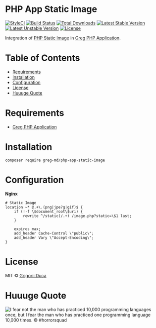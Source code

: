 # PHP App Static Image

[![StyleCI](https://styleci.io/repos/00000000/shield?style=flat)](https://styleci.io/repos/00000000)
[![Build Status](https://travis-ci.org/greg-md/php-app-static-image.svg)](https://travis-ci.org/greg-md/php-app-static-image)
[![Total Downloads](https://poser.pugx.org/greg-md/php-app-static-image/d/total.svg)](https://packagist.org/packages/greg-md/php-app-static-image)
[![Latest Stable Version](https://poser.pugx.org/greg-md/php-app-static-image/v/stable.svg)](https://packagist.org/packages/greg-md/php-app-static-image)
[![Latest Unstable Version](https://poser.pugx.org/greg-md/php-app-static-image/v/unstable.svg)](https://packagist.org/packages/greg-md/php-app-static-image)
[![License](https://poser.pugx.org/greg-md/php-app-static-image/license.svg)](https://packagist.org/packages/greg-md/php-app-static-image)

Integration of [PHP Static Image](https://github.com/greg-md/php-static-image) in [Greg PHP Application](https://github.com/greg-md/php-app).

# Table of Contents

* [Requirements](#requirements)
* [Installation](#installation)
* [Configuration](#configuration)
* [License](#license)
* [Huuuge Quote](#huuuge-quote)

# Requirements

* [Greg PHP Application](https://github.com/greg-md/php-app)

# Installation

`composer require greg-md/php-app-static-image`

# Configuration

**Nginx**

```nginx
# Static Image
location ~* @.+\.(png|jpe?g|gif)$ {
    if (!-f \$document_root\$uri) {
        rewrite ^/static(/.+) /image.php?static=\$1 last;
    }

    expires max;
    add_header Cache-Control \"public\";
    add_header Vary \"Accept-Encoding\";
}
```

# License

MIT © [Grigorii Duca](http://greg.md)

# Huuuge Quote

![I fear not the man who has practiced 10,000 programming languages once, but I fear the man who has practiced one programming language 10,000 times. &copy; #horrorsquad](http://greg.md/huuuge-quote-fb.jpg)

